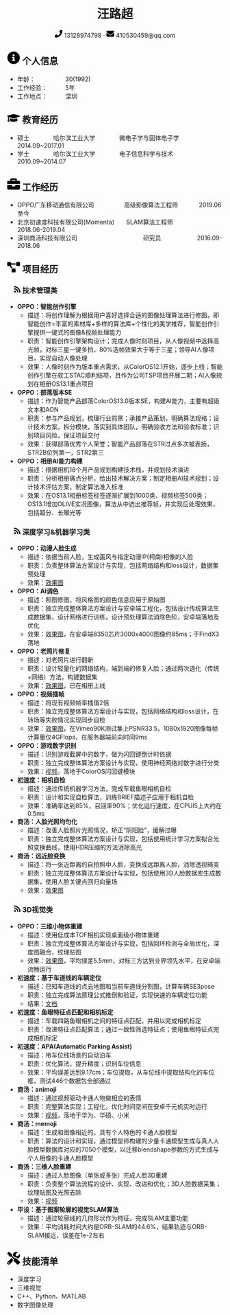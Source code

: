  <center>
     <h1>汪路超</h1>
     <div>
         <span>
             <img src="assets/phone-solid.svg" width="18px">
             13128974798
         </span>
         ·
         <span>
             <img src="assets/envelope-solid.svg" width="18px">
             410530459@qq.com
         </span>
     </div>
 </center>

 ## <img src="assets/info-circle-solid.svg" width="30px"> 个人信息 

 - 年龄：&ensp;&ensp;&ensp;&ensp;&ensp;&ensp;&ensp;&ensp;&ensp;&ensp;30(1992)
 - 工作经验：&ensp;&ensp;&ensp;&ensp;&ensp;&ensp;5年
 - 工作地点：&ensp;&ensp;&ensp;&ensp;&ensp;&ensp;深圳

## <img src="assets/graduation-cap-solid.svg" width="30px"> 教育经历

- 硕士&ensp;&ensp;&ensp;&ensp;&ensp;&ensp;&ensp;&ensp;哈尔滨工业大学&ensp;&ensp;&ensp;&ensp;&ensp;&ensp;&ensp;&ensp;微电子学与固体电子学&ensp;&ensp;&ensp;&ensp;&ensp;&ensp;2014.09~2017.01
- 学士&ensp;&ensp;&ensp;&ensp;&ensp;&ensp;&ensp;&ensp;哈尔滨工业大学&ensp;&ensp;&ensp;&ensp;&ensp;&ensp;&ensp;&ensp;电子信息科学与技术&ensp;&ensp;&ensp;&ensp;&ensp;&ensp;&ensp;&ensp;2010.09~2014.07

## <img src="assets/briefcase-solid.svg" width="30px"> 工作经历

-  OPPO广东移动通信有限公司&ensp;&ensp;&ensp;&ensp;&ensp;&ensp;&ensp;&ensp;&ensp;&ensp;高级影像算法工程师&ensp;&ensp;&ensp;&ensp;&ensp;&ensp;&ensp;2019.06至今
-  北京初速度科技有限公司(Momenta)&ensp;&ensp;&ensp;&ensp;SLAM算法工程师&ensp;&ensp;&ensp;&ensp;&ensp;&ensp;&ensp;&ensp;&ensp;2018.06-2019.04
-  深圳商汤科技有限公司&ensp;&ensp;&ensp;&ensp;&ensp;&ensp;&ensp;&ensp;&ensp;&ensp;&ensp;&ensp;&ensp;&ensp;&ensp;&ensp;&ensp;&ensp;&ensp;&ensp;&ensp;&ensp;研究员&ensp;&ensp;&ensp;&ensp;&ensp;&ensp;&ensp;&ensp;&ensp;&ensp;&ensp;&ensp;2016.09-2018.06

## <img src="assets/project-diagram-solid.svg" width="30px"> 项目经历

### &ensp;&ensp;<img src="assets/rss-solid.svg" width="15px">  技术管理类
- **OPPO：智能创作引擎**
  - 描述：将创作理解为根据用户喜好选择合适的图像处理算法进行修图，即智能创作=丰富的素材库+多样的算法库+个性化的美学推荐，智能创作引擎提供一键式的图像&视频处理能力
  - 职责：智能创作引擎架构设计；完成人像时刻项目，从人像视频中选择高光帧，对标三星一键多拍，80%选帧效果大于等于三星；领导AI人像项目，实现自动人像处理
  - 效果：人像时刻作为版本重点需求，从ColorOS12.1开始，逐步上线；智能创作引擎在软工STAC顺利结项，且作为公司TSP项目开展二期；AI人像规划在相册OS13.1重点项目
- **OPPO：部落版本SE**
  - 描述：作为智能产品部落ColorOS13.0版本SE，构建AI能力，主要有超级文本和AON
  - 职责：参与产品规划，梳理行业前景；承接产品策划，明确算法规格；设计技术方案，拆分模块，落实到具体团队，明确验收方法和验收标准；识别项目风险，保证项目交付
  - 效果：获得部落优秀个人荣誉；智能产品部落在STR过点多次被表扬，STR2B位列第一，STR2第三
- **OPPO：相册AI能力构建**
  - 描述：根据相机18个月产品规划构建技术栈，并规划技术演进
  - 职责：分析相册痛点分析，给出技术解决方案；制定相册AI技术规划；设计技术评估方案，制定算法准入标准
  - 效果：在OS13.1相册标签标签逐渐扩展到1000类、视频标签500类；OS13.1增加OLIVE实况图像，算法从中选出推荐帧，并实现后处理效果，包括超分、长曝光等

### &ensp;&ensp;<img src="assets/rss-solid.svg" width="15px">  深度学习&机器学习类
- **OPPO：动漫人脸生成**
	- 描述：依据当前人脸，生成画风与指定动漫IP(柯南)相像的人脸
	- 职责：负责整体算法方案设计与实现，包括网络结构和loss设计，数据集预处理
	- 效果：[效果图](https://github.com/wlc123/cv/blob/main/anime_face/README.md)
- **OPPO：AI调色**
	- 描述：照图修图，将风格图的颜色信息应用于原始图
	- 职责：独立完成整体算法方案设计与安卓端工程化，包括设计传统算法生成数据集，设计网络进行训练，设计预处理算法消除色阶，安卓端落地及优化
	- 效果：[效果图](https://github.com/wlc123/cv/blob/main/AI_toning/README.md)，在安卓端8350芯片3000x4000图像约85ms；于FindX3落地
- **OPPO：老照片修复**
  - 描述：对老照片进行翻新
  - 职责：设计轻量化的网络结构，端到端的修复人脸；通过两次退化（传统+网络）方法，构建数据集
  - 效果：[效果图](https://github.com/wlc123/cv/blob/main/face_restore/README.md)，已在相册上线
- **OPPO：视频插帧**
	- 描述：将现有视频帧率插值2倍
	- 职责：独立完成整体算法方案设计与实现，包括网络结构和loss设计，在转场等失败情况实现同步自检
	- 效果：[效果图](https://github.com/wlc123/cv/blob/main/video_frame_interpolate/README.md)，在Vimeo90K测试集上PSNR33.5，1080x1920图像每帧计算量仅4GFlops，在服务器端前向时间9ms
- **OPPO：游戏数字识别**
	- 描述：识别游戏截屏中的数字，做为闪回键倒计时依据
	- 职责：独立完成整体算法方案设计与实现，使用神经网络对数字进行分类
	- 效果：[视频](https://github.com/wlc123/cv/blob/main/game_ocr/README.md)，落地于ColorOS闪回键模块
- **初速度：相机自检**
	- 描述：通过传统机器学习方法，完成车载鱼眼相机自检
	- 职责：设计和实现自检算法，训练BRIEF描述子应用于相机自检
	- 效果：准确率达到85%，召回率90%；优化运行速度，在CPUI5上大约在0.5ms
- **商汤：人脸光照均匀化**
	- 描述：改善人脸照片光照情况，矫正“阴阳脸”，缓解过曝
	- 职责：独立完成整体算法方案设计与实现，包括使用统计学习方案拟合光照变换曲线，使用HDR压缩的方法消除高光
- **商汤：远近脸变换**
	- 描述：将一张近距离的自拍照中人脸，变换成远距离人脸，消除透视畸变
	- 职责：独立完成整体算法方案设计与实现，包括使用3D人脸数据库生成数据集，使用人脸关键点回归向量场
	- 效果：[效果图](https://github.com/wlc123/cv/blob/main/face_distortion_elimination/README.md)

### &ensp;&ensp;<img src="assets/rss-solid.svg" width="15px">  3D视觉类
- **OPPO：三维小物体重建**
	- 描述：使用低成本TOF相机实现桌面级小物体重建
	- 职责：独立完成整体算法方案设计与实现，包括回环检测与全局优化，深度图融合，纹理贴图
	- 效果：[效果图](https://github.com/wlc123/cv/blob/main/object_recon/README.md)，平均误差5.5mm，对标三方达到业界领先水平，在安卓端流畅运行
- **初速度：基于车道线的车辆定位**
	- 描述：已知车道线的点云地图和当前车道线分割图，计算车辆SE3pose
	- 职责：独立完成算法原理公式推倒和验证，实现快速的车辆定位功能
	- 结果：[文档](https://github.com/wlc123/cv/blob/main/se3track/README.pdf)
- **初速度：鱼眼特征点匹配和相机标定**
	- 描述：车载四路鱼眼相机之间的特征点匹配，并用以完成相机标定
	- 职责：改进特征点匹配算法；通过一致性筛选特征点；使用鱼眼特征点完成相机标定
- **初速度：APA(Automatic Parking Assist)**
	- 描述：带车位线场景的自动泊车
	- 职责：优化算法，提升精度；识别车位信息
	- 效果：平均误差达到9.17cm；车位提取，从车位线中提取结构化的车位框，测试446个数据包全部通过
- **商汤：animoji**
	- 描述：通过视频驱动卡通人物做相应的表情
	- 职责：完整算法实现；工程化，优化时间空间在安卓千元机实时运行
	- 效果：[视频](https://github.com/wlc123/cv/blob/main/face_recon/README.md)，落地于华为、华硕、小米
- **商汤：memoji**
	- 描述：生成和图像相近的，具有个人特色的卡通人脸模型
	- 职责：算法的设计和实现，通过模型师构建的少量卡通模型生成与真人人脸模型数据库对应的7050个模型，以迁移blendshape参数的方式生成与个人相像的卡通人脸模型
- **商汤：三维人脸重建**
	- 描述：通过人脸图像（单张或多张）完成人脸3D重建
	- 职责：负责整个算法流程的设计、实现、改进和优化；3D人脸数据采集；纹理贴图及光照去除
	- 效果：[视频](https://github.com/wlc123/cv/blob/main/face_recon/README.md)
- **毕设：基于图案轮廓的视觉SLAM算法**
	- 描述：通过轮廓线的几何形状作为特征，完成SLAM主要功能
	- 效果：平均消耗时间大约是ORB-SLAM的44.6%，结果轨迹与ORB-SLAM接近，误差在1e-2左右
  
## <img src="assets/tools-solid.svg" width="30px"> 技能清单
- 深度学习
- 三维视觉
- C++、Python、MATLAB
- 数字图像处理

